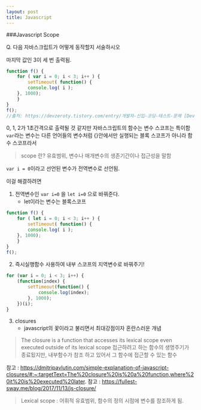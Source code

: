 ```yaml
---
layout: post
title: Javascript
---
```


###Javascript Scope



Q. 다음 자바스크립트가 어떻게 동작할지 서술하시오

마지막 값인 3이 세 번 출력됨.

```javascript
function f() {
    for ( var i = 0; i < 3; i++ ) {
        setTimeout( function() {
        console.log( i );
    }, 1000);
    }
}
f();
//출처: https://devzeroty.tistory.com/entry/개발자-신입-코딩-테스트-문제 [Dev Story..]
```

0, 1, 2가 1초간격으로 출력될 것 같지만 
자바스크립트의 함수는 변수 스코프는 특이함 
```var```라는 변수는 다른 언어들의 변수처럼 {}안에서만 실행되는 블록 스코프가 아니라 함수 스코프라서

> scope 란? 유효범위, 변수나 매개변수의 생존기간이나 접근성을 말함

```var i = 0```이라고 선언된 변수가 전역변수로 선언됨.


이걸 해결하려면

1. 전역변수인 ```var i=0``` 을 ```let i=0``` 으로 바꿔준다.
    - let이라는 변수는 블록스코프

```javascript
function f() {
    for ( let i = 0; i < 3; i++ ) {
        setTimeout( function() {
        console.log( i );
    }, 1000);
    }
}
f();
```

2. 즉시실행함수 사용하여 내부 스코프의 지역변수로 바꿔주기!

```javascript
for (var i = 0; i < 3; i++) {
    (function(index) {
        setTimeout(function() {
            console.log(index);
        }, 1000);
    })(i);
}
```

3. closures 
    - javascript의 꽃이라고 불리면서 최대강점이자 혼란스러운 개념

 >The closure is a function that accesses its lexical scope even executed outside of its lexical scope
 >접근하려고 하는 함수의 생명주기가 종료됬지만, 내부함수가 참조 하고 있어서 그 함수에 접근할 수 있는 함수

 참고 : https://dmitripavlutin.com/simple-explanation-of-javascript-closures/#:~:targetText=The%20closure%20is%20a%20function,where%20it%20is%20executed%20later.
 참고 : https://fullest-sway.me/blog/2017/11/13/js-closure/

 >Lexical scope : 어휘적 유효범위, 함수의 정의 시점에 변수를 참조하게 됨.
 > 